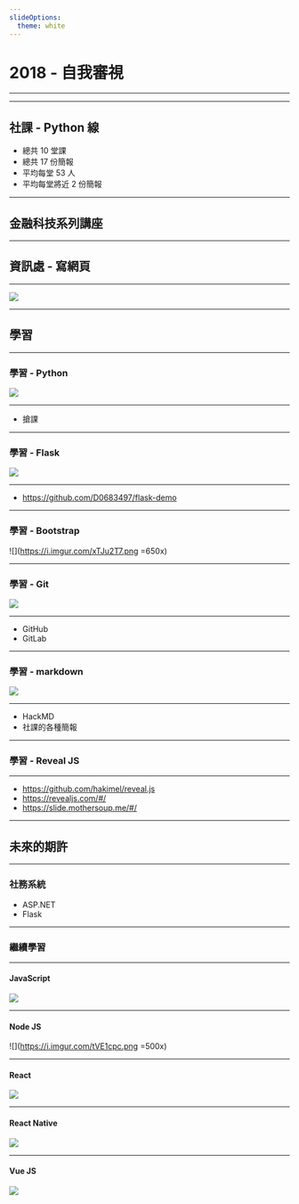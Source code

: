 ```yaml
---
slideOptions:
  theme: white
---
```


# 2018 - 自我審視

---

---

## 社課 - Python 線

+ 總共 10 堂課
+ 總共 17 份簡報
+ 平均每堂 53 人
+ 平均每堂將近 2 份簡報

---

## 金融科技系列講座

---

## 資訊處 - 寫網頁

----

![](https://i.imgur.com/HiaPVwL.png)

---

## 學習

---

### 學習 - Python

![](https://i.imgur.com/ECKUzIw.png)

----

+ 搶課

---

### 學習 - Flask

![](https://i.imgur.com/whmi2ys.png)

----

+ https://github.com/D0683497/flask-demo

---

### 學習 - Bootstrap

![](https://i.imgur.com/xTJu2T7.png =650x)

---

### 學習 - Git

![](https://i.imgur.com/DnsyNuf.png)

----

+ GitHub
+ GitLab

---

### 學習 - markdown

![](https://i.imgur.com/ijvZFDU.png)

----

+ HackMD
+ 社課的各種簡報

---

### 學習 - Reveal JS

----

+ https://github.com/hakimel/reveal.js
+ https://revealjs.com/#/
+ https://slide.mothersoup.me/#/

---

## 未來的期許

---

### 社務系統

+ ASP.NET
+ Flask

---

### 繼續學習

----

#### JavaScript

![](https://i.imgur.com/wmaraiJ.png)

----

#### Node JS

![](https://i.imgur.com/tVE1cpc.png =500x)

----

#### React

![](https://i.imgur.com/L7uXSxa.png)

----

#### React Native

![](https://i.imgur.com/Ouu2oZa.png)

----

#### Vue JS

![](https://i.imgur.com/oIxSyLG.png)
